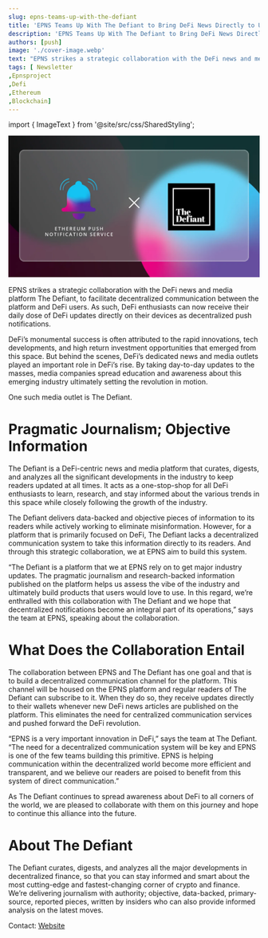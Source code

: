 ```yaml
---
slug: epns-teams-up-with-the-defiant
title: 'EPNS Teams Up With The Defiant to Bring DeFi News Directly to Users Wallets'
description: 'EPNS Teams Up With The Defiant to Bring DeFi News Directly to Users Wallets'
authors: [push]
image: './cover-image.webp'
text: "EPNS strikes a strategic collaboration with the DeFi news and media platform The Defiant, to facilitate decentralized communication between the platform and DeFi users. As such, DeFi enthusiasts can now receive their daily dose of DeFi updates directly on their devices as decentralized push notifications."
tags: [ Newsletter
,Epnsproject
,Defi
,Ethereum
,Blockchain]
---
```

import { ImageText } from '@site/src/css/SharedStyling';

![Cover image of EPNS Teams Up With The Defiant to Bring DeFi News Directly to Users Wallets](./cover-image.webp)

<!--truncate-->

EPNS strikes a strategic collaboration with the DeFi news and media platform The Defiant, to facilitate decentralized communication between the platform and DeFi users. As such, DeFi enthusiasts can now receive their daily dose of DeFi updates directly on their devices as decentralized push notifications.

DeFi’s monumental success is often attributed to the rapid innovations, tech developments, and high return investment opportunities that emerged from this space. But behind the scenes, DeFi’s dedicated news and media outlets played an important role in DeFi’s rise. By taking day-to-day updates to the masses, media companies spread education and awareness about this emerging industry ultimately setting the revolution in motion.

One such media outlet is The Defiant.

Pragmatic Journalism; Objective Information
===========================================

The Defiant is a DeFi-centric news and media platform that curates, digests, and analyzes all the significant developments in the industry to keep readers updated at all times. It acts as a one-stop-shop for all DeFi enthusiasts to learn, research, and stay informed about the various trends in this space while closely following the growth of the industry.

The Defiant delivers data-backed and objective pieces of information to its readers while actively working to eliminate misinformation. However, for a platform that is primarily focused on DeFi, The Defiant lacks a decentralized communication system to take this information directly to its readers. And through this strategic collaboration, we at EPNS aim to build this system.

“The Defiant is a platform that we at EPNS rely on to get major industry updates. The pragmatic journalism and research-backed information published on the platform helps us assess the vibe of the industry and ultimately build products that users would love to use. In this regard, we’re enthralled with this collaboration with The Defiant and we hope that decentralized notifications become an integral part of its operations,” says the team at EPNS, speaking about the collaboration.

What Does the Collaboration Entail
==================================

The collaboration between EPNS and The Defiant has one goal and that is to build a decentralized communication channel for the platform. This channel will be housed on the EPNS platform and regular readers of The Defiant can subscribe to it. When they do so, they receive updates directly to their wallets whenever new DeFi news articles are published on the platform. This eliminates the need for centralized communication services and pushed forward the DeFi revolution.

“EPNS is a very important innovation in DeFi,” says the team at The Defiant. “The need for a decentralized communication system will be key and EPNS is one of the few teams building this primitive. EPNS is helping communication within the decentralized world become more efficient and transparent, and we believe our readers are poised to benefit from this system of direct communication.”

As The Defiant continues to spread awareness about DeFi to all corners of the world, we are pleased to collaborate with them on this journey and hope to continue this alliance into the future.

About The Defiant
=================

The Defiant curates, digests, and analyzes all the major developments in decentralized finance, so that you can stay informed and smart about the most cutting-edge and fastest-changing corner of crypto and finance. We’re delivering journalism with authority; objective, data-backed, primary-source, reported pieces, written by insiders who can also provide informed analysis on the latest moves.

Contact: [Website](https://thedefiant.io/)
